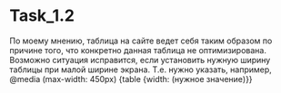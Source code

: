 # Task_1.2

По моему мнению, таблица на сайте ведет себя таким образом по причине того, что конкретно данная таблица не оптимизирована. 
Возможно ситуация исправится, если установить нужную ширину таблицы при малой ширине экрана. 
Т.е. нужно указать, например, @media (max-width: 450px) {table {width: (нужное значение)}}
